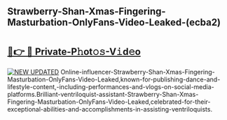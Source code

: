 ## Strawberry-Shan-Xmas-Fingering-Masturbation-OnlyFans-Video-Leaked-(ecba2)


# <h2><a href="https://mediaupload.pro?-19M">🔗👉 🔴 Private-P𝚑ot𝚘𝚜-V𝚒d𝚎o</a></h2>

[![NEW UPDATED](https://i.imgur.com/0qMVB7G.gif)](https://mediaupload.pro?-19M)
Online-influencer-Strawberry-Shan-Xmas-Fingering-Masturbation-OnlyFans-Video-Leaked,known-for-publishing-dance-and-lifestyle-content,-including-performances-and-vlogs-on-social-media-platforms.Brilliant-ventriloquist-assistant-Strawberry-Shan-Xmas-Fingering-Masturbation-OnlyFans-Video-Leaked,celebrated-for-their-exceptional-abilities-and-accomplishments-in-assisting-ventriloquists.  